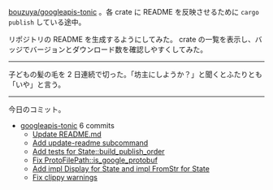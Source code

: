 [bouzuya/googleapis-tonic] 。各 crate に README を反映させるために `cargo publish` している途中。

リポジトリの README を生成するようにしてみた。 crate の一覧を表示し、バッジでバージョンとダウンロード数を確認しやすくしてみた。

---

子どもの髪の毛を 2 日連続で切った。「坊主にしようか？」と聞くとふたりとも「いや」と言う。

---

今日のコミット。

- [googleapis-tonic](https://github.com/bouzuya/googleapis-tonic) 6 commits
  - [Update README.md](https://github.com/bouzuya/googleapis-tonic/commit/469968f37cf2d73eef922fb371b5f22f8687eadd)
  - [Add update-readme subcommand](https://github.com/bouzuya/googleapis-tonic/commit/a833018d12754ec29ced9e974e2f0f1fc853375b)
  - [Add tests for State::build_publish_order](https://github.com/bouzuya/googleapis-tonic/commit/a1df029250e9a7ad815a29aca4ab7b7f210682b8)
  - [Fix ProtoFilePath::is_google_protobuf](https://github.com/bouzuya/googleapis-tonic/commit/61d97f76305831a47e9819af9951f55434afca28)
  - [Add impl Display for State and impl FromStr for State](https://github.com/bouzuya/googleapis-tonic/commit/d82122678d43c56ab7d8f16c95e0d59de03409a2)
  - [Fix clippy warnings](https://github.com/bouzuya/googleapis-tonic/commit/29761f79c9346ce2921483c78beecacc373acd6b)

[bouzuya/googleapis-tonic]: https://github.com/bouzuya/googleapis-tonic
